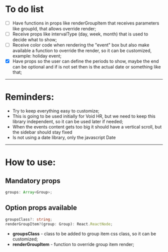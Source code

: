 # To do list
- [ ] Have functions in props like renderGroupItem that receives parameters like groupId, that allows override render;
- [ ] Receive props like intervalType (day, week, month) that is used to decide what to show;
- [ ] Receive color code when rendering the "event" box but also make available a function to override the render, so it can be customized, example: holiday event;
- [x] Have props so the user can define the periods to show, maybe the end can be optional and if is not set then is the actual date or something like that;
---

# Reminders:
- Try to keep everything easy to customize;
- This is going to be used initially for Void HR, but we need to keep this library independent, so it can be used later if needed;
- When the events content gets too big it should have a vertical scroll, but the sidebar should stay fixed
- Is not using a date library, only the javascript Date
---

# How to use:
## Mandatory props
``` typescript
groups: Array<Group>;
```


## Option props available
``` typescript
groupsClass?: string;
renderGroupItem?(group: Group): React.ReactNode;
```
   - **groupsClass** - class to be added to group item css class, so it can be customized;
   - **renderGroupItem** - function to override group item render;

